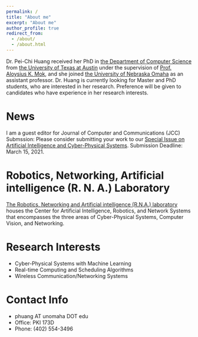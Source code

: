 ```yaml
---
permalink: /
title: "About me"
excerpt: "About me"
author_profile: true
redirect_from: 
  - /about/
  - /about.html
---
```


Dr. Pei-Chi Huang received her PhD in [the Department of Computer Science](https://www.cs.utexas.edu/) from [the University of Texas at Austin](https://www.utexas.edu/) under the supervision of [Prof. Aloysius K. Mok](https://www.cs.utexas.edu/users/mok/), and she joined [the University of Nebraska Omaha](https://www.unomaha.edu/college-of-information-science-and-technology/computer-science/index.php) as an assistant professor. Dr. Huang is currently looking for Master and PhD students, who are interested in her research. Preference will be given to candidates who have experience in her research interests.

News
=====
I am a guest editor for Journal of Computer and Communications (JCC) Submssion: Please consider submitting your work to our [Special Issue on Artificial Intelligence and Cyber-Physical Systems](https://www.scirp.org/journal/htmlofspecialissue.aspx?id=7314&journalid=2431). Submission Deadline: March 15, 2021.

Robotics, Networking, Artificial intelligence (R. N. A.) Laboratory
======
[The Robotics, Networking and Artificial intelligence (R.N.A.) laboratory](https://sites.google.com/view/rna-uno/home) houses the Center for Artificial Intelligence, Robotics, and Network Systems that encompasses the three areas of Cyber-Physical Systems, Computer Vision, and Networking.

Research Interests
======
* Cyber-Physical Systems with Machine Learning
* Real-time Computing and Scheduling Algorithms 
* Wireless Communication/Networking Systems

Contact Info
======
* phuang AT unomaha DOT edu
* Office: PKI 173D
* Phone: (402) 554-3496
